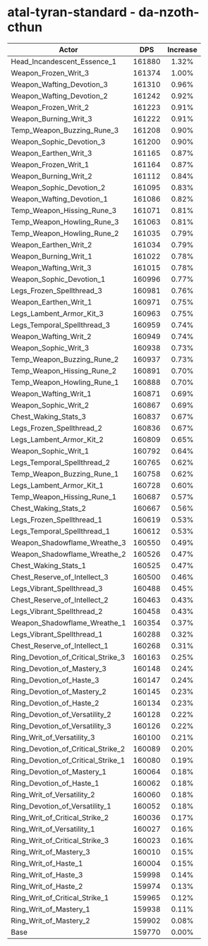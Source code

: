 # atal-tyran-standard - da-nzoth-cthun
| Actor | DPS | Increase |
|---|:---:|:---:|
|Head_Incandescent_Essence_1|161880|1.32%|
|Weapon_Frozen_Writ_3|161374|1.00%|
|Weapon_Wafting_Devotion_3|161310|0.96%|
|Weapon_Wafting_Devotion_2|161242|0.92%|
|Weapon_Frozen_Writ_2|161223|0.91%|
|Weapon_Burning_Writ_3|161222|0.91%|
|Temp_Weapon_Buzzing_Rune_3|161208|0.90%|
|Weapon_Sophic_Devotion_3|161200|0.90%|
|Weapon_Earthen_Writ_3|161165|0.87%|
|Weapon_Frozen_Writ_1|161164|0.87%|
|Weapon_Burning_Writ_2|161112|0.84%|
|Weapon_Sophic_Devotion_2|161095|0.83%|
|Weapon_Wafting_Devotion_1|161086|0.82%|
|Temp_Weapon_Hissing_Rune_3|161071|0.81%|
|Temp_Weapon_Howling_Rune_3|161063|0.81%|
|Temp_Weapon_Howling_Rune_2|161035|0.79%|
|Weapon_Earthen_Writ_2|161034|0.79%|
|Weapon_Burning_Writ_1|161022|0.78%|
|Weapon_Wafting_Writ_3|161015|0.78%|
|Weapon_Sophic_Devotion_1|160996|0.77%|
|Legs_Frozen_Spellthread_3|160981|0.76%|
|Weapon_Earthen_Writ_1|160971|0.75%|
|Legs_Lambent_Armor_Kit_3|160963|0.75%|
|Legs_Temporal_Spellthread_3|160959|0.74%|
|Weapon_Wafting_Writ_2|160949|0.74%|
|Weapon_Sophic_Writ_3|160938|0.73%|
|Temp_Weapon_Buzzing_Rune_2|160937|0.73%|
|Temp_Weapon_Hissing_Rune_2|160891|0.70%|
|Temp_Weapon_Howling_Rune_1|160888|0.70%|
|Weapon_Wafting_Writ_1|160871|0.69%|
|Weapon_Sophic_Writ_2|160867|0.69%|
|Chest_Waking_Stats_3|160837|0.67%|
|Legs_Frozen_Spellthread_2|160836|0.67%|
|Legs_Lambent_Armor_Kit_2|160809|0.65%|
|Weapon_Sophic_Writ_1|160792|0.64%|
|Legs_Temporal_Spellthread_2|160765|0.62%|
|Temp_Weapon_Buzzing_Rune_1|160758|0.62%|
|Legs_Lambent_Armor_Kit_1|160728|0.60%|
|Temp_Weapon_Hissing_Rune_1|160687|0.57%|
|Chest_Waking_Stats_2|160667|0.56%|
|Legs_Frozen_Spellthread_1|160619|0.53%|
|Legs_Temporal_Spellthread_1|160612|0.53%|
|Weapon_Shadowflame_Wreathe_3|160550|0.49%|
|Weapon_Shadowflame_Wreathe_2|160526|0.47%|
|Chest_Waking_Stats_1|160525|0.47%|
|Chest_Reserve_of_Intellect_3|160500|0.46%|
|Legs_Vibrant_Spellthread_3|160488|0.45%|
|Chest_Reserve_of_Intellect_2|160463|0.43%|
|Legs_Vibrant_Spellthread_2|160458|0.43%|
|Weapon_Shadowflame_Wreathe_1|160354|0.37%|
|Legs_Vibrant_Spellthread_1|160288|0.32%|
|Chest_Reserve_of_Intellect_1|160268|0.31%|
|Ring_Devotion_of_Critical_Strike_3|160163|0.25%|
|Ring_Devotion_of_Mastery_3|160148|0.24%|
|Ring_Devotion_of_Haste_3|160147|0.24%|
|Ring_Devotion_of_Mastery_2|160145|0.23%|
|Ring_Devotion_of_Haste_2|160134|0.23%|
|Ring_Devotion_of_Versatility_2|160128|0.22%|
|Ring_Devotion_of_Versatility_3|160126|0.22%|
|Ring_Writ_of_Versatility_3|160100|0.21%|
|Ring_Devotion_of_Critical_Strike_2|160089|0.20%|
|Ring_Devotion_of_Critical_Strike_1|160080|0.19%|
|Ring_Devotion_of_Mastery_1|160064|0.18%|
|Ring_Devotion_of_Haste_1|160062|0.18%|
|Ring_Writ_of_Versatility_2|160060|0.18%|
|Ring_Devotion_of_Versatility_1|160052|0.18%|
|Ring_Writ_of_Critical_Strike_2|160036|0.17%|
|Ring_Writ_of_Versatility_1|160027|0.16%|
|Ring_Writ_of_Critical_Strike_3|160023|0.16%|
|Ring_Writ_of_Mastery_3|160010|0.15%|
|Ring_Writ_of_Haste_1|160004|0.15%|
|Ring_Writ_of_Haste_3|159998|0.14%|
|Ring_Writ_of_Haste_2|159974|0.13%|
|Ring_Writ_of_Critical_Strike_1|159965|0.12%|
|Ring_Writ_of_Mastery_1|159938|0.11%|
|Ring_Writ_of_Mastery_2|159902|0.08%|
|Base|159770|0.00%|
